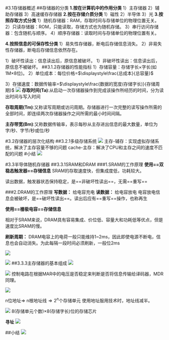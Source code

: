 #3.1存储器概述
##存储器的分类
**1.按在计算机中的作用分类**
1）主存储器
2）辅助存储器
3）高速缓存存储器
**2.按在存储介质分类**
1）磁性
2）半导体
3）光
**3.按照存取方式分类**
1）随机存储器：RAM，存取时间与存储单位的物理位置无关。
2）只读存储器：ROM，只能读取，存储方式也为随机存储。
3）串行访问存储器：包含随机与顺序。
4）顺序存储器：读取时间与存储单位的物理位置有关。

**4.按照信息的可保存性分类**
1）易失性存储器，断电后存储信息消失。
2）非易失性存储器，断电后存储信息依然存在。

1）破坏性读出：信息读出后，原信息被破坏。
1）非破坏性读出：信息读出后，原信息不被破坏。
##3.1.2存储器的性能指标
1）存储容量：存储字长$\times$字长(如1M$\times$8位)。
2）单位成本：每位价格=$\displaystyle\frac{总成本}{总容量}$

3）存储速度：数据传输率=$\displaystyle\frac{数据的宽度(存储字长)}{存储周期}$
![](2021-04-29-09-59-16.png)
**存取时间(Ta)**:从启动一次存储器操作到完成该操作所经历的时间，分为读出时间与写入时间

**存取周期(Tm)**:又称读写周期或访问周期。存储器进行一次完整的读写操作所需的全部时间，即连续两次存储器操作之间所需的最小时间间隔。

**主存带宽(Bm)**:又称数据传输率，表示每秒从主存进出信息的最大数量，单位为 字/秒、字节/秒或位/秒


#3.2存储器的层次化结构
##3.2.1多级存储系统
![](2021-04-28-17-28-00.png)
主存-辅存：实现虚拟存储系统，解决了主存容量不够的问题
cache-主存：解决了CPU和主存之间的速度不匹配的问题
#小结
![](2021-04-29-10-06-58.png)

#3.3半导体随机存储器
##3.3.1SRAM和DRAM
###1.SRAM的工作原理
**使用==双稳态触发器==存储信息**
SRAM的存取速度快，但集成度低，功耗较大。

读出数据，触发器状态保持稳定，是==非破坏性读出==，无需==重写==

###2.DRAM的工作原理
**写数据：** 给电容充电
**读数据：** 给电容放电
电容放电信息会被破坏，是==破坏性读出==。读出后应有==重写==操作，也称再生

**使用==栅极电容==存储信息**

相对于SRAM来说，DRAM具有容易集成、价位低、容量大和功耗低等优点，但是速度比SRAM的慢。

**刷新周期：** DRAM电容上的电荷一般只能维持1~2ms，因此即使电源不断电，信息也会自动消失。为此每隔一段时间必须刷新，一般位2ms

![](2021-04-29-11-16-54.png)

![](2021-04-29-11-09-21.png)
##3.3.3主存储器的基本组成
![](2021-04-29-10-27-55.png)


![](2021-04-29-10-33-28.png)
控制电路在根据MAR中的电压是否稳定来判断是否将信息传输给译码器，MDR同理。 

![](2021-04-29-10-39-49.png)

n位地址$\Rightarrow$ n根地址线$\Rightarrow 2^n$个存储单元
使用地址服用技术时，地址线减半。

![](2021-04-29-10-44-08.png)
8(存储单元个数)$\times$8(存储字长)位的存储芯片
 
 **寻址**
 ![](2021-04-29-10-49-45.png)

##小结
 ![](2021-04-29-10-52-24.png)